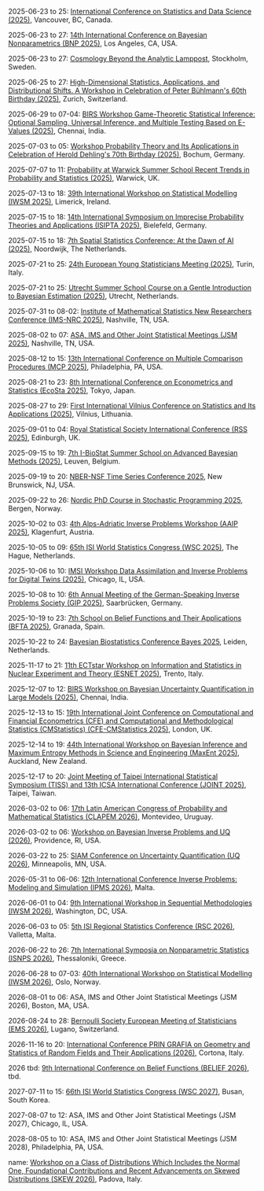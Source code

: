 2025-06-23 to 25: [International Conference on Statistics and Data Science (2025)](https://icsds.github.io/2025/ "This conference explores statistics and data science, covering machine learning, Bayesian methods, and high-dimensional inference. Topics include causal inference, time-series analysis, and applications in social sciences and health, emphasizing statistical and computational data analysis."), Vancouver, BC, Canada.

2025-06-23 to 27: [14th International Conference on Bayesian Nonparametrics (BNP 2025)](https://bnp14.org "BNP 2025 explores Bayesian nonparametrics, covering Dirichlet processes, Gaussian processes, and hierarchical models. Topics include nonparametric inference, clustering, and applications in biostatistics and machine learning, emphasizing flexible Bayesian modeling for complex data."), Los Angeles, CA, USA.

2025-06-23 to 27: [Cosmology Beyond the Analytic Lamppost](https://indico.cern.ch/event/1411033/ "CoBALt explores advanced cosmological methods beyond analytic approximations. Topics include numerical simulations, higher-order statistics, and machine learning in cosmology. Discussions integrate data from DESI and theoretical models for precision cosmological parameter estimation."), Stockholm, Sweden.

2025-06-25 to 27: [High-Dimensional Statistics, Applications, and Distributional Shifts. A Workshop in Celebration of Peter Bühlmann\'s 60th Birthday (2025)](https://math.ethz.ch/fim/activities/conferences/High-dimensional-statistics-applications-and-distributional-shifts.html "This workshop celebrates Peter Bühlmann, focusing on high-dimensional statistics, distributional shifts, and applications. Topics include sparse modeling, causal inference, and robust statistics, with applications in bioinformatics and finance, emphasizing probabilistic methods for complex data."), Zurich, Switzerland.

2025-06-29 to 07-04: [BIRS Workshop Game-Theoretic Statistical Inference: Optional Sampling, Universal Inference, and Multiple Testing Based on E-Values (2025)](https://birs.ca/events/2025/5-day-workshops/25w5482 "This workshop explores game-theoretic statistical inference, covering optional sampling, universal inference, and e-value-based multiple testing. Topics include sequential analysis, hypothesis testing, and applications in biostatistics, emphasizing probabilistic and game-theoretic statistical methods."), Chennai, India.

2025-07-03 to 05: [Workshop Probability Theory and Its Applications in Celebration of Herold Dehling's 70th Birthday (2025)](https://sites.google.com/view/workshop-prob-and-apps-2025 "This workshop celebrates Herold Dehling, focusing on probability theory, covering stochastic processes, time-series analysis, and extreme value theory. Topics include applications in statistics, finance, and climate modeling, emphasizing probabilistic methods for real-world data analysis and theoretical advancements."), Bochum, Germany.

2025-07-07 to 11: [Probability at Warwick Summer School Recent Trends in Probability and Statistics (2025)](https://warwick.ac.uk/fac/sci/statistics/news/patw_summer_school/ "This summer school explores recent trends in probability and statistics, covering random processes, Bayesian inference, and high-dimensional data. Topics include stochastic networks, statistical learning, and applications in finance and biology, emphasizing theoretical and applied probabilistic methods."), Warwick, UK.

2025-07-13 to 18: [39th International Workshop on Statistical Modelling (IWSM 2025)](https://iwsm2025.ie "IWSM 2025 focuses on statistical modeling, covering generalized linear models, Bayesian methods, and time-series analysis. Topics include applications in health, economics, and environmental science, emphasizing theoretical and applied statistical techniques for complex data modeling."), Limerick, Ireland.

2025-07-15 to 18: [14th International Symposium on Imprecise Probability Theories and Applications (ISIPTA 2025)](https://isipta25.sipta.org/ "ISIPTA 2025 explores imprecise probability, covering belief functions, robust Bayesian methods, and uncertainty modeling. Topics include decision theory, risk analysis, and applications in AI and finance, emphasizing probabilistic frameworks for handling incomplete or uncertain information."), Bielefeld, Germany.

2025-07-15 to 18: [7th Spatial Statistics Conference: At the Dawn of AI (2025)](https://www.elsevier.com/events/conferences/all/spatial-statistics "This conference explores spatial statistics and AI, covering spatial processes, geostatistics, and machine learning for spatial data. Topics include environmental modeling, disease mapping, and applications in urban planning, emphasizing stochastic and AI-driven spatial analysis techniques."), Noordwijk, The Netherlands.

2025-07-21 to 25: [24th European Young Statisticians Meeting (2025)](https://sites.google.com/view/eysmtorino2025/ "This meeting focuses on statistical research, covering Bayesian methods, high-dimensional statistics, and time-series analysis. Topics include applications in biostatistics, economics, and machine learning, emphasizing innovative statistical methodologies for young researchers in theoretical statistics."), Turin, Italy.

2025-07-21 to 25: [Utrecht Summer School Course on a Gentle Introduction to Bayesian Estimation (2025)](https://utrechtsummerschool.nl/courses/data-science/a-gentle-introduction-to-bayesian-estimation "Introduces Bayesian estimation techniques. Topics include probabilistic modeling, Bayesian inference, and computational methods for parameter estimation in data science and statistics."), Utrecht, Netherlands.

2025-07-31 to 08-02: [Institute of Mathematical Statistics New Researchers Conference (IMS-NRC 2025)](https://nrc2025.github.io/ "IMS-NRC 2025 focuses on statistical research, covering probability theory, Bayesian methods, and high-dimensional statistics. Topics include applications in biostatistics, machine learning, and finance, emphasizing innovative statistical methodologies for early-career researchers in theoretical statistics."), Nashville, TN, USA.

2025-08-02 to 07: [ASA, IMS and Other Joint Statistical Meetings (JSM 2025)](https://ww2.amstat.org/meetings/jsm/2025/ "JSM 2025 focuses on statistics and data science, covering Bayesian methods, time-series analysis, and statistical computing. Topics include applications in biostatistics, economics, and machine learning, emphasizing theoretical and applied statistical advancements for diverse fields."), Nashville, TN, USA.

2025-08-12 to 15: [13th International Conference on Multiple Comparison Procedures (MCP 2025)](http://isbiostat.org/conference-info/ "MCP 2025 focuses on multiple comparison procedures, covering hypothesis testing, p-value adjustments, and statistical inference. Topics include applications in clinical trials, genomics, and biostatistics, emphasizing statistical methods for controlling errors in multiple testing scenarios."), Philadelphia, PA, USA.

2025-08-21 to 23: [8th International Conference on Econometrics and Statistics (EcoSta 2025)](https://www.cmstatistics.org/EcoSta2025/ "EcoSta 2025 focuses on econometrics and statistics, covering time-series analysis, causal inference, and high-dimensional models. Topics include applications in economics, finance, and social sciences, emphasizing statistical methodologies for data-driven economic modeling and analysis."), Tokyo, Japan.

2025-08-27 to 29: [First International Vilnius Conference on Statistics and Its Applications (2025)](https://www.statistics-vilniusconference.eu/ "This conference explores statistics, covering probability theory, statistical inference, and data analysis. Topics include applications in economics, biology, and social sciences, emphasizing theoretical and applied statistical methods for modeling and interpreting complex datasets."), Vilnius, Lithuania.

2025-09-01 to 04: [Royal Statistical Society International Conference (RSS 2025)](https://rss.org.uk/training-events/conference-2025/ "RSS 2025 explores statistics, covering Bayesian methods, statistical modeling, and data visualization. Topics include applications in health, economics, and environmental science, emphasizing theoretical and applied statistical techniques for analyzing and interpreting diverse datasets."), Edinburgh, UK.

2025-09-15 to 19: [7th I-BioStat Summer School on Advanced Bayesian Methods (2025)](https://ibiostat.be/summer-school-on-advanced-bayesian-methods-15-19-september-2025/ "Covers advanced Bayesian statistical methods. Topics include Bayesian inference, hierarchical models, and computational techniques for data analysis in biology and social sciences."), Leuven, Belgium.

2025-09-19 to 20: [NBER-NSF Time Series Conference 2025](https://econweb.rutgers.edu/nswanson/Main-nbernsf.html "This conference explores time-series analysis, covering stochastic processes, forecasting, and econometrics. Topics include applications in finance, macroeconomics, and environmental modeling, emphasizing probabilistic and statistical methods for analyzing temporal data and stochastic trends."), New Brunswick, NJ, USA.

2025-09-22 to 26: [Nordic PhD Course in Stochastic Programming 2025](https://www.nors-online.no/2025/03/26/nordic-phd-course-in-stochastic-programming-2025/ "Covers stochastic programming techniques. Topics include stochastic optimization, uncertainty modeling, and applications in operations research and decision-making systems."), Bergen, Norway.

2025-10-02 to 03: [4th Alps-Adriatic Inverse Problems Workshop (AAIP 2025)](https://conference3.aau.at/event/92 "AAIP 2025 focuses on inverse problems, covering regularization techniques, Bayesian inversion, and imaging. Topics include applications in medical imaging, geophysics, and signal processing, emphasizing computational and mathematical methods for solving ill-posed problems and reconstructing data."), Klagenfurt, Austria.

2025-10-05 to 09: [65th ISI World Statistics Congress (WSC 2025)](https://isi-next.org/conferences/isi-wsc2025/ "WSC 2025 focuses on statistics, covering statistical theory, data science, and applied methodologies. Topics include Bayesian inference, time-series analysis, and applications in economics, health, and environmental science, emphasizing theoretical and practical advancements in statistical modeling and analysis."), The Hague, Netherlands.

2025-10-06 to 10: [IMSI Workshop Data Assimilation and Inverse Problems for Digital Twins (2025)](https://www.imsi.institute/activities/digital-twins/data-assimilation-and-inverse-problems-for-digital-twins/ "This workshop focuses on data assimilation and inverse problems for digital twins, covering Bayesian methods, uncertainty quantification, and real-time modeling. Topics include applications in engineering, climate modeling, and healthcare, emphasizing computational techniques for predictive digital twin frameworks."), Chicago, IL, USA.

2025-10-08 to 10: [6th Annual Meeting of the German-Speaking Inverse Problems Society (GIP 2025)](https://inverseprobleme.de/?page_id=424&lang=en "Explores inverse problems in mathematical modeling. Topics include regularization techniques, imaging, and applications in medical diagnostics, geophysics, and engineering."), Saarbrücken, Germany.

2025-10-19 to 23: [7th School on Belief Functions and Their Applications (BFTA 2025)](https://www.bfasociety.org/BFTA2025/ "BFTA 2025 focuses on belief functions, covering Dempster-Shafer theory, uncertainty modeling, and decision-making. Topics include applications in data fusion, risk analysis, and AI, emphasizing statistical and theoretical frameworks for handling uncertainty in complex systems."), Granada, Spain.

2025-10-22 to 24: [Bayesian Biostatistics Conference Bayes 2025](https://www.bayes-pharma.org/ "Bayes 2025 explores Bayesian biostatistics, covering Bayesian inference, clinical trial design, and pharmacometrics. Topics include applications in drug development, personalized medicine, and epidemiology, emphasizing statistical methods for handling uncertainty in biomedical research and decision-making."), Leiden, Netherlands.

2025-11-17 to 21: [11th ECTstar Workshop on Information and Statistics in Nuclear Experiment and Theory (ESNET 2025)](https://indico.ectstar.eu/event/247/ "ESNET 2025 explores statistical methods in nuclear physics, covering Bayesian analysis, uncertainty quantification, and experimental design. Topics include applications in nuclear reactions, astrophysics, and nuclear structure, emphasizing computational and statistical tools for nuclear experiment analysis."), Trento, Italy.

2025-12-07 to 12: [BIRS Workshop on Bayesian Uncertainty Quantification in Large Models (2025)](https://birs.ca/events/2025/5-day-workshops/25w5329 "This workshop explores Bayesian uncertainty quantification, covering Bayesian inference, Gaussian processes, and large-scale models. Topics include applications in machine learning, climate modeling, and finance, emphasizing statistical methods for quantifying uncertainty in complex, high-dimensional systems."), Chennai, India.

2025-12-13 to 15: [19th International Joint Conference on Computational and Financial Econometrics (CFE) and Computational and Methodological Statistics (CMStatistics) (CFE-CMStatistics 2025)](https://www.cmstatistics.org/CFECMStatistics2025/ "CFE-CMStatistics 2025 explores computational econometrics and statistics, covering time-series analysis, causal inference, and high-dimensional models. Topics include applications in finance, economics, and social sciences, emphasizing computational and methodological statistical techniques for data analysis."), London, UK.

2025-12-14 to 19: [44th International Workshop on Bayesian Inference and Maximum Entropy Methods in Science and Engineering (MaxEnt 2025)](https://www.maxent2025.co.nz/ "MaxEnt 2025 explores Bayesian inference and maximum entropy methods, covering probabilistic modeling and information theory. Topics include applications in physics, engineering, and data science, emphasizing statistical techniques for uncertainty quantification and optimal inference in complex systems."), Auckland, New Zealand.

2025-12-17 to 20: [Joint Meeting of Taipei International Statistical Symposium (TISS) and 13th ICSA International Conference (JOINT 2025)](https://www3.stat.sinica.edu.tw/joint2025/ "JOINT 2025 explores statistics, covering probability theory, statistical modeling, and data analysis. Topics include applications in biostatistics, economics, and environmental science, emphasizing theoretical and applied statistical methods for addressing complex, real-world data challenges."), Taipei, Taiwan.

2026-03-02 to 06: [17th Latin American Congress of Probability and Mathematical Statistics (CLAPEM 2026)](https://clapem17.cmat.edu.uy "CLAPEM 2026 focuses on probability and mathematical statistics, covering stochastic processes, statistical inference, and extreme value theory. Topics include applications in finance, epidemiology, and environmental science, emphasizing theoretical and applied probabilistic and statistical methodologies."), Montevideo, Uruguay.

2026-03-02 to 06: [Workshop on Bayesian Inverse Problems and UQ (2026)](https://icerm.brown.edu/program/semester_program_workshop/sp-s26-w2 "This workshop explores Bayesian inverse problems and uncertainty quantification, covering Markov chain Monte Carlo and Gaussian processes. Topics include applications in imaging, geophysics, and engineering, emphasizing statistical and computational methods for solving inverse problems with uncertainty."), Providence, RI, USA.

2026-03-22 to 25: [SIAM Conference on Uncertainty Quantification (UQ 2026)](https://www.siam.org/conferences-events/siam-conference-on-uncertainty-quantification-uq-2026/ "UQ 2026 focuses on uncertainty quantification, covering Monte Carlo methods, polynomial chaos, and Bayesian inference. Topics include applications in engineering, climate modeling, and machine learning, emphasizing computational and statistical methods for managing uncertainty in complex systems."), Minneapolis, MN, USA.

2026-05-31 to 06-06: [12th International Conference Inverse Problems: Modeling and Simulation (IPMS 2026)](https://ipms-conference.org/ipms2026/ "IPMS 2026 explores inverse problems, covering regularization, Bayesian methods, and imaging. Topics include applications in medical imaging, geophysics, and nondestructive testing, emphasizing computational and mathematical techniques for solving ill-posed problems and data reconstruction."), Malta.

2026-06-01 to 04: [9th International Workshop in Sequential Methodologies (IWSM 2026)](https://www.american.edu/cas/iwsm2026/ "IWSM 2026 focuses on sequential methodologies, covering sequential analysis, adaptive designs, and hypothesis testing. Topics include applications in clinical trials, quality control, and finance, emphasizing statistical methods for dynamic data collection and decision-making processes."), Washington, DC, USA.

2026-06-03 to 05: [5th ISI Regional Statistics Conference (RSC 2026)](https://www.isi-next.org/conferences/isi-rsc-malta-2026/ "RSC 2026 explores statistical theory and applications, covering Bayesian methods, time-series analysis, and data science. Topics include applications in economics, health, and environmental statistics, emphasizing theoretical and practical advancements in statistical modeling and analysis."), Valletta, Malta.

2026-06-22 to 26: [7th International Symposia on Nonparametric Statistics (ISNPS 2026)](https://www.isnps.org/ "ISNPS 2026 explores nonparametric statistics, covering kernel methods, rank-based tests, and functional data analysis. Topics include applications in biostatistics, machine learning, and econometrics, emphasizing statistical techniques for flexible, assumption-free data analysis."), Thessaloniki, Greece.

2026-06-28 to 07-03: [40th International Workshop on Statistical Modelling (IWSM 2026)](https://www.mn.uio.no/math/english/research/groups/statistics-data-science/events/conferences/iwsm2026/ "IWSM 2026 focuses on statistical modeling, covering generalized linear models, Bayesian methods, and mixed models. Topics include applications in biostatistics, environmental science, and social sciences, emphasizing statistical techniques for complex data modeling and analysis."), Oslo, Norway.

2026-08-01 to 06: ASA, IMS and Other Joint Statistical Meetings (JSM 2026), Boston, MA, USA.

2026-08-24 to 28: [Bernoulli Society European Meeting of Statisticians (EMS 2026)](https://bernoullisociety.org/organization/erc/ems "EMS 2026 focuses on statistics, covering probability theory, statistical inference, and stochastic processes. Topics include applications in finance, biology, and social sciences, emphasizing theoretical and applied statistical methods for addressing complex data and uncertainty."), Lugano, Switzerland.

2026-11-16 to 20: [International Conference PRIN GRAFIA on Geometry and Statistics of Random Fields and Their Applications (2026)](https://sites.google.com/unimib.it/prin2022grafia/conference "PRIN GRAFIA 2026 explores random fields, covering stochastic geometry, spatial statistics, and Gaussian processes. Topics include applications in image analysis, environmental modeling, and materials science, emphasizing probabilistic methods for analyzing random field structures and properties."), Cortona, Italy.

2026 tbd: [9th International Conference on Belief Functions (BELIEF 2026)](https://www.bfasociety.org/ "BELIEF 2026 explores belief functions, covering Dempster-Shafer theory, uncertainty modeling, and decision-making. Topics include applications in data fusion, AI, and risk analysis, emphasizing statistical frameworks for handling uncertainty in complex systems and data."), tbd.

2027-07-11 to 15: [66th ISI World Statistics Congress (WSC 2027)](https://isi-next.org/conferences/isi-wsc2027 "WSC 2027 explores statistics, covering statistical theory, data science, and applied methodologies. Topics include Bayesian inference, big data analytics, and applications in health, economics, and environment, emphasizing theoretical and practical statistical advancements."), Busan, South Korea.

2027-08-07 to 12: ASA, IMS and Other Joint Statistical Meetings (JSM 2027), Chicago, IL, USA.

2028-08-05 to 10: ASA, IMS and Other Joint Statistical Meetings (JSM 2028), Philadelphia, PA, USA.

name: [Workshop on a Class of Distributions Which Includes the Normal One, Foundational Contributions and Recent Advancements on Skewed Distributions (SKEW 2026)](https://skew2026.stat.unipd.it/ "SKEW 2026 explores skewed distributions, covering theoretical foundations, statistical modeling, and applications. Topics include skew-normal distributions, financial modeling, and risk analysis, emphasizing probabilistic and statistical methods for analyzing non-normal data distributions and their properties."), Padova, Italy.

